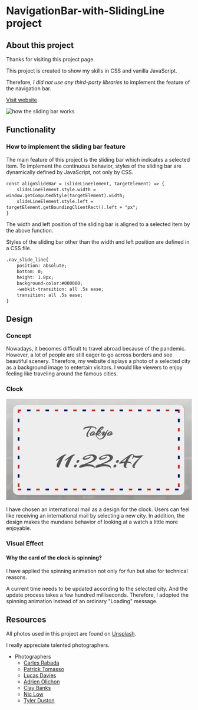 # NavigationBar-with-SlidingLine project
## About this project
Thanks for visiting this project page.

This project is created to show my skills in CSS and vanilla JavaScript.

Therefore, *I did not use any third-party libraries* to implement the feature of the navigation bar.

[Visit website](https://tomo-yoshi.github.io/NavigationBar-with-SlidingLine/)

![how the sliding bar works](assets/readme/nav-sliding.gif)

## Functionality
### How to implement the sliding bar feature
The main feature of this project is the sliding bar which indicates a selected item. To implement the continuous behavior, styles of the sliding bar are dynamically defined by JavaScript, not only by CSS.

    const alignSlideBar = (slideLineElement, targetElement) => {
        slideLineElement.style.width = window.getComputedStyle(targetElement).width;
        slideLineElement.style.left = targetElement.getBoundingClientRect().left + "px";
    }

The width and left position of the sliding bar is aligned to a selected item by the above function.

Styles of the sliding bar other than the width and left position are defined in a CSS file.

    .nav_slide_line{
        position: absolute;
        bottom: 0;
        height: 1.8px;
        background-color:#000000;
        -webkit-transition: all .5s ease;
        transition: all .5s ease;
    }

## Design
### Concept
Nowadays, it becomes difficult to travel abroad because of the pandemic. However, a lot of people are still eager to go across borders and see beautiful scenery. Therefore, my website displays a photo of a selected city as a background image to entertain visitors. I would like viewers to enjoy feeling like traveling around the famous cities.

### Clock
![clock design](assets/readme/clock_international_mail.png)

I have chosen an international mail as a design for the clock. Users can feel like receiving an international mail by selecting a new city. In addition, the design makes the mundane behavior of looking at a watch a little more enjoyable.

### Visual Effect
#### Why the card of the clock is spinning?

I have applied the spinning animation not only for fun but also for technical reasons.

A current time needs to be updated according to the selected city. And the update process takes a few hundred milliseconds. Therefore, I adopted the spinning animation instead of an ordinary "Loading" message.


## Resources
All photos used in this project are found on [Unsplash](https://unsplash.com/).

I really appreciate talented photographers.

* Photographers
    * [Carles Rabada](https://unsplash.com/@carlesrgm?utm_source=unsplash&utm_medium=referral&utm_content=creditCopyText)
    * [Patrick Tomasso](https://unsplash.com/@impatrickt?utm_source=unsplash&utm_medium=referral&utm_content=creditCopyText)
    * [Lucas Davies](https://unsplash.com/@lucas_davies?utm_source=unsplash&utm_medium=referral&utm_content=creditCopyText)
    * [Adrien Olichon](https://unsplash.com/@adrienolichon?utm_source=unsplash&utm_medium=referral&utm_content=creditCopyText)
    * [Clay Banks](https://unsplash.com/@claybanks?utm_source=unsplash&utm_medium=referral&utm_content=creditCopyText)
    * [Nic Low](https://unsplash.com/@niclow?utm_source=unsplash&utm_medium=referral&utm_content=creditCopyText)
    * [Tyler Duston](https://unsplash.com/@dustont12?utm_source=unsplash&utm_medium=referral&utm_content=creditCopyText)
